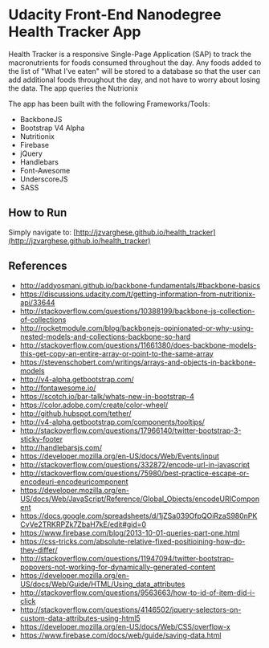 # Udacity Front-End Nanodegree Health Tracker App

Health Tracker is a responsive Single-Page Application (SAP) to track the macronutrients for foods consumed throughout the day. Any foods added to the list of "What I've eaten" will be stored to a database so that the user can add additional foods throughout the day, and not have to worry about losing the data. The app queries the Nutrionix

The app has been built with the following Frameworks/Tools:

 - BackboneJS
 - Bootstrap V4 Alpha
 - Nutritionix
 - Firebase
 - jQuery
 - Handlebars
 - Font-Awesome
 - UnderscoreJS
 - SASS

## How to Run

Simply navigate to: [http://jzvarghese.github.io/health_tracker](http://jzvarghese.github.io/health_tracker)


## References
 * http://addyosmani.github.io/backbone-fundamentals/#backbone-basics
 * https://discussions.udacity.com/t/getting-information-from-nutritionix-api/33644
 * http://stackoverflow.com/questions/10388199/backbone-js-collection-of-collections
 * http://rocketmodule.com/blog/backbonejs-opinionated-or-why-using-nested-models-and-collections-backbone-so-hard
 * http://stackoverflow.com/questions/11661380/does-backbone-models-this-get-copy-an-entire-array-or-point-to-the-same-array
 * https://stevenschobert.com/writings/arrays-and-objects-in-backbone-models
 * http://v4-alpha.getbootstrap.com/
 * http://fontawesome.io/
 * https://scotch.io/bar-talk/whats-new-in-bootstrap-4
 * https://color.adobe.com/create/color-wheel/
 * http://github.hubspot.com/tether/
 * http://v4-alpha.getbootstrap.com/components/tooltips/
 * http://stackoverflow.com/questions/17966140/twitter-bootstrap-3-sticky-footer
 * http://handlebarsjs.com/
 * https://developer.mozilla.org/en-US/docs/Web/Events/input
 * http://stackoverflow.com/questions/332872/encode-url-in-javascript
 * http://stackoverflow.com/questions/75980/best-practice-escape-or-encodeuri-encodeuricomponent
 * https://developer.mozilla.org/en-US/docs/Web/JavaScript/Reference/Global_Objects/encodeURIComponent
 * https://docs.google.com/spreadsheets/d/1jZSa039OfpQOiRzaS980nPKCvVe2TRKRPZk7ZbaH7kE/edit#gid=0
 * https://www.firebase.com/blog/2013-10-01-queries-part-one.html
 * https://css-tricks.com/absolute-relative-fixed-positioining-how-do-they-differ/
 * http://stackoverflow.com/questions/11947094/twitter-bootstrap-popovers-not-working-for-dynamically-generated-content
 * https://developer.mozilla.org/en-US/docs/Web/Guide/HTML/Using_data_attributes
 * http://stackoverflow.com/questions/9563663/how-to-id-of-item-did-i-click
 * http://stackoverflow.com/questions/4146502/jquery-selectors-on-custom-data-attributes-using-html5
 * https://developer.mozilla.org/en-US/docs/Web/CSS/overflow-x
 * https://www.firebase.com/docs/web/guide/saving-data.html

